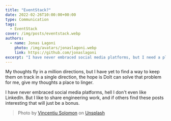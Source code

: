 ```yaml
---
title: "EventStack?"
date: 2022-02-26T10:00:00+00:00
type: Communication
tags:
  - EventStack
cover: /img/posts/eventstack.webp
authors:
  - name: Jonas Lagoni
    photo: /img/avatars/jonaslagoni.webp
    link: https://github.com/jonaslagoni
excerpt: "I have never embraced social media platforms, but I need a place where my thoughts can linger."
---
```


My thoughts fly in a million directions, but I have yet to find a way to keep them on track in a single direction, the hope is DoIt can solve that problem for me, give my thoughts a place to linger.

I have never embraced social media platforms, hell I don't even like LinkedIn. But I like to share engineering work, and if others find these posts interesting that will just be a bonus.

> Photo by <a href="https://unsplash.com/@vincentiu?utm_source=unsplash&utm_medium=referral&utm_content=creditCopyText">Vincentiu Solomon</a> on <a href="https://unsplash.com/s/photos/complexity?utm_source=unsplash&utm_medium=referral&utm_content=creditCopyText">Unsplash</a>
  